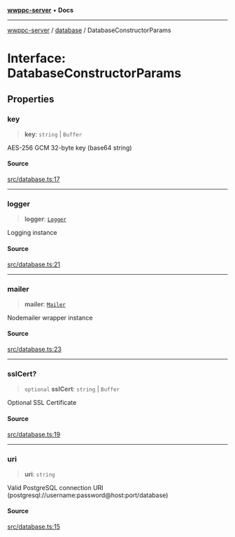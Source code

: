 [**wwppc-server**](../../README.md) • **Docs**

***

[wwppc-server](../../modules.md) / [database](../README.md) / DatabaseConstructorParams

# Interface: DatabaseConstructorParams

## Properties

### key

> **key**: `string` \| `Buffer`

AES-256 GCM 32-byte key (base64 string)

#### Source

[src/database.ts:17](https://github.com/WWPPC/WWPPC/blob/584aa62fb3ebbd25c8ff645874f2b4225415492a/wwppc-server/src/database.ts#L17)

***

### logger

> **logger**: [`Logger`](../../log/interfaces/Logger.md)

Logging instance

#### Source

[src/database.ts:21](https://github.com/WWPPC/WWPPC/blob/584aa62fb3ebbd25c8ff645874f2b4225415492a/wwppc-server/src/database.ts#L21)

***

### mailer

> **mailer**: [`Mailer`](../../email/classes/Mailer.md)

Nodemailer wrapper instance

#### Source

[src/database.ts:23](https://github.com/WWPPC/WWPPC/blob/584aa62fb3ebbd25c8ff645874f2b4225415492a/wwppc-server/src/database.ts#L23)

***

### sslCert?

> `optional` **sslCert**: `string` \| `Buffer`

Optional SSL Certificate

#### Source

[src/database.ts:19](https://github.com/WWPPC/WWPPC/blob/584aa62fb3ebbd25c8ff645874f2b4225415492a/wwppc-server/src/database.ts#L19)

***

### uri

> **uri**: `string`

Valid PostgreSQL connection URI (postgresql://username:password@host:port/database)

#### Source

[src/database.ts:15](https://github.com/WWPPC/WWPPC/blob/584aa62fb3ebbd25c8ff645874f2b4225415492a/wwppc-server/src/database.ts#L15)
